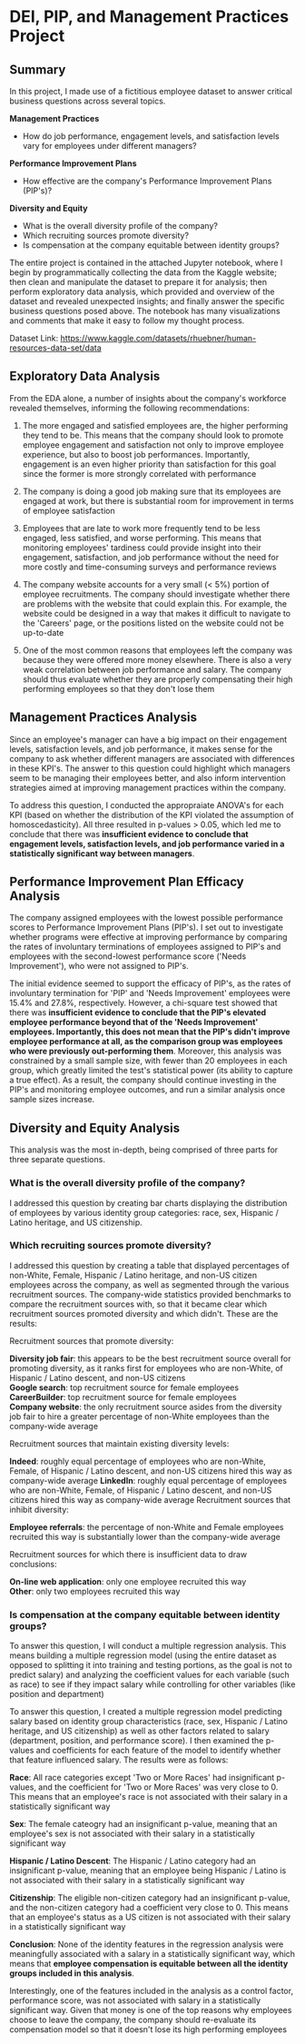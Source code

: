 # DEI, PIP, and Management Practices Project 

## Summary

In this project, I made use of a fictitious employee dataset to answer critical business questions across several topics. 

**Management Practices**

* How do job performance, engagement levels, and satisfaction levels vary for employees under different managers?

**Performance Improvement Plans**

* How effective are the company's Performance Improvement Plans (PIP's)?

**Diversity and Equity**

* What is the overall diversity profile of the company?
* Which recruiting sources promote diversity?
* Is compensation at the company equitable between identity groups?

The entire project is contained in the attached Jupyter notebook, where I begin by programmatically collecting the data from the Kaggle website; then clean and manipulate the dataset to prepare it for analysis; then perform exploratory data analysis, which provided and overview of the dataset and revealed unexpected insights; and finally answer the specific business questions posed above. The notebook has many visualizations and comments that make it easy to follow my thought process. 

Dataset Link: https://www.kaggle.com/datasets/rhuebner/human-resources-data-set/data

## Exploratory Data Analysis

From the EDA alone, a number of insights about the company's workforce revealed themselves, informing the following recommendations:

1) The more engaged and satisfied employees are, the higher performing they tend to be. This means that the company should look to promote employee engagement and satisfaction not only to improve employee experience, but also to boost job performances. Importantly, engagement is an even higher priority than satisfaction for this goal since the former is more strongly correlated with performance

2) The company is doing a good job making sure that its employees are engaged at work, but there is substantial room for improvement in terms of employee satisfaction

3) Employees that are late to work more frequently tend to be less engaged, less satisfied, and worse performing. This means that monitoring employees' tardiness could provide insight into their engagement, satisfaction, and job performance without the need for more costly and time-consuming surveys and performance reviews

4) The company website accounts for a very small (< 5%) portion of employee recruitments. The company should investigate whether there are problems with the website that could explain this. For example, the website could be designed in a way that makes it difficult to navigate to the 'Careers' page, or the positions listed on the website could not be up-to-date

5) One of the most common reasons that employees left the company was because they were offered more money elsewhere. There is also a very weak correlation between job performance and salary. The company should thus evaluate whether they are properly compensating their high performing employees so that they don't lose them

## Management Practices Analysis

Since an employee's manager can have a big impact on their engagement levels, satisfaction levels, and job performance, it makes sense for the company to ask whether different managers are associated with differences in these KPI's. The answer to this question could highlight which managers seem to be managing their employees better, and also inform intervention strategies aimed at improving management practices within the company. 

To address this question, I conducted the appropraiate ANOVA's for each KPI (based on whether the distribution of the KPI violated the assumption of homoscedasticity). All three resulted in p-values > 0.05, which led me to conclude that there was **insufficient evidence to conclude that engagement levels, satisfaction levels, and job performance varied in a statistically significant way between managers**. 

## Performance Improvement Plan Efficacy Analysis

The company assigned employees with the lowest possible performance scores to Performance Improvement Plans (PIP's). I set out to investigate whether programs were effective at improving performance by comparing the rates of involuntary terminations of employees assigned to PIP's and employees with the second-lowest performance score ('Needs Improvement'), who were not assigned to PIP's. 

The initial evidence seemed to support the efficacy of PIP's, as the rates of involuntary termination for 'PIP' and 'Needs Improvement' employees were 15.4% and 27.8%, respectively. However, a chi-square test showed that there was **insufficient evidence to conclude that the PIP's elevated employee performance beyond that of the 'Needs Improvement' employees. Importantly, this does not mean that the PIP's didn't improve employee performance at all, as the comparison group was employees who were previously out-performing them**. Moreover, this analysis was constrained by a small sample size, with fewer than 20 employees in each group, which greatly limited the test's statistical power (its ability to capture a true effect). As a result, the company should continue investing in the PIP's and monitoring employee outcomes, and run a similar analysis once sample sizes increase. 

## Diversity and Equity Analysis

This analysis was the most in-depth, being comprised of three parts for three separate questions. 

### What is the overall diversity profile of the company?

I addressed this question by creating bar charts displaying the distribution of employees by various identity group categories: race, sex, Hispanic / Latino heritage, and US citizenship. 

### Which recruiting sources promote diversity?

I addressed this question by creating a table that displayed percentages of non-White, Female, Hispanic / Latino heritage, and non-US citizen employees across the company, as well as segmented through the various recruitment sources. The company-wide statistics provided benchmarks to compare the recruitment sources with, so that it became clear which recruitment sources promoted diversity and which didn't. These are the results: 

Recruitment sources that promote diversity:

**Diversity job fair**: this appears to be the best recruitment source overall for promoting diversity, as it ranks first for employees who are non-White, of Hispanic / Latino descent, and non-US citizens  
**Google search**: top recruitment source for female employees  
**CareerBuilder**: top recruitment source for female employees  
**Company website**: the only recruitment source asides from the diversity job fair to hire a greater percentage of non-White employees than the company-wide average

Recruitment sources that maintain existing diversity levels:

**Indeed**: roughly equal percentage of employees who are non-White, Female, of Hispanic / Latino descent, and non-US citizens hired this way as company-wide average
**LinkedIn**: roughly equal percentage of employees who are non-White, Female, of Hispanic / Latino descent, and non-US citizens hired this way as company-wide average
Recruitment sources that inhibit diversity:

**Employee referrals**: the percentage of non-White and Female employees recruited this way is substantially lower than the company-wide average

Recruitment sources for which there is insufficient data to draw conclusions:

**On-line web application**: only one employee recruited this way  
**Other**: only two employees recruited this way

### Is compensation at the company equitable between identity groups?

To answer this question, I will conduct a multiple regression analysis. This means building a multiple regression model (using the entire dataset as opposed to splitting it into training and testing portions, as the goal is not to predict salary) and analyzing the coefficient values for each variable (such as race) to see if they impact salary while controlling for other variables (like position and department)

To answer this question, I created a multiple regression model predicting salary based on identity group characteristics (race, sex, Hispanic / Latino heritage, and US citizenship) as well as other factors related to salary (department, position, and performance score). I then examined the p-values and coefficients for each feature of the model to identify whether that feature influenced salary. The results were as follows: 


**Race**:
All race categories except 'Two or More Races' had insignificant p-values, and the coefficient for 'Two or More Races' was very close to 0. This means that an employee's race is not associated with their salary in a statistically significant way

**Sex**:
The female cateogry had an insignificant p-value, meaning that an employee's sex is not associated with their salary in a statistically significant way

**Hispanic / Latino Descent**:
The Hispanic / Latino category had an insignificant p-value, meaning that an employee being Hispanic / Latino is not associated with their salary in a statistically significant way

**Citizenship**:
The eligible non-citizen category had an insignificant p-value, and the non-citizen category had a coefficient very close to 0. This means that an employee's status as a US citizen is not associated with their salary in a statistically significant way

**Conclusion**:
None of the identity features in the regression analysis were meaningfully associated with a salary in a statistically significant way, which means that **employee compensation is equitable between all the identity groups included in this analysis**.

Interestingly, one of the features included in the analysis as a control factor, performance score, was not associated with salary in a statistically significant way. Given that money is one of the top reasons why employees choose to leave the company, the company should re-evaluate its compensation model so that it doesn't lose its high performing employees
